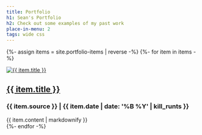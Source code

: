 ```yaml
---
title: Portfolio
h1: Sean's Portfolio
h2: Check out some examples of my past work
place-in-menu: 2
tags: wide css
---
```

{%- assign items = site.portfolio-items | reverse -%}
{%- for item in items -%}
<div class="pf-item" id="{{ item.id | remove: '/portfolio-items/' }}">
  <div class="pf-img">
    <a href="{{ item.link }}" target="_blank" rel="noreferrer">
      <img src="{{ item.image }}" alt="{{ item.title }}">
    </a>
  </div>
  <div class="pf-text">
    <h2><a href="{{ item.link }}" target="_blank" rel="noreferrer">{{ item.title }}</a></h2>
    <h3>{{ item.source }} | {{ item.date | date: '%B %Y' | kill_runts }}</h3>
    {{ item.content | markdownify }}
  </div>
</div>
{%- endfor -%}